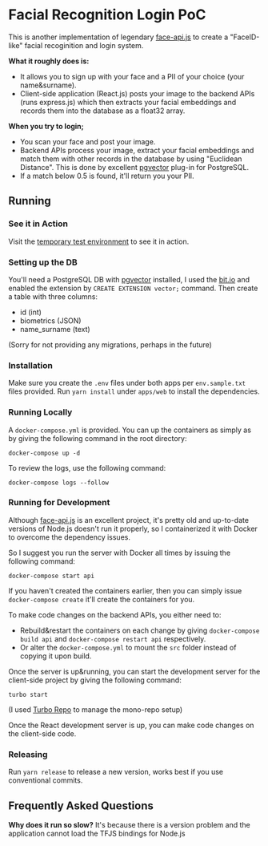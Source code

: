 
# Facial Recognition Login PoC

This is another implementation of legendary [face-api.js](https://justadudewhohacks.github.io/face-api.js/docs/index.html) to create a "FaceID-like" facial recoginition and login system.

**What it roughly does is:**

- It allows you to sign up with your face and a PII of your choice (your name&surname).
- Client-side application (React.js) posts your image to the backend APIs (runs express.js) which then extracts your facial embeddings and records them into the database as a float32 array.

**When you try to login;** 
- You scan your face and post your image.
- Backend APIs process your image, extract your facial embeddings and match them with other records in the database by using "Euclidean Distance". This is done by excellent [pgvector](https://github.com/pgvector/pgvector) plug-in for PostgreSQL.
- If a match below 0.5 is found, it'll return you your PII.

## Running

### See it in Action

Visit the [temporary test environment](https://login-with-biometrics-lpq7g.ondigitalocean.app) to see it in action.

### Setting up the DB

You'll need a PostgreSQL DB with [pgvector](https://github.com/pgvector/pgvector) installed, I used the [bit.io](http://bit.io/) and enabled the extension by `CREATE EXTENSION vector;`  command. Then create a table with three columns:

- id (int)
- biometrics (JSON)
- name_surname (text)

(Sorry for not providing any migrations, perhaps in the future)

### Installation
Make sure you create the `.env` files under both apps per `env.sample.txt` files provided.
Run `yarn install` under `apps/web` to install the dependencies.

### Running Locally

A `docker-compose.yml` is provided. You can up the containers as simply as by giving the following command in the root directory:
```
docker-compose up -d
```
To review the logs, use the following command:
```
docker-compose logs --follow
```

### Running for Development

Although [face-api.js](https://justadudewhohacks.github.io/face-api.js/docs/index.html) is an excellent project, it's pretty old and up-to-date versions of Node.js doesn't run it properly, so I containerized it with Docker to overcome the dependency issues. 

So I suggest you run the server with Docker all times by issuing the following command:
```
docker-compose start api 
```
If you haven't created the containers earlier, then you can simply issue `docker-compose create` it'll create the containers for you.

To make code changes on the backend APIs, you either need to:
- Rebuild&restart the containers on each change by giving `docker-compose build api` and `docker-compose restart api` respectively.
- Or alter the `docker-compose.yml` to mount the `src` folder instead of copying it upon build.

Once the server is up&running, you can start the development server for the client-side project by giving the following command:
```
turbo start
```
(I used [Turbo Repo](https://turbo.build/repo) to manage the mono-repo setup)

Once the React development server is up, you can make code changes on the client-side code.

### Releasing

Run `yarn release` to release a new version, works best if you use conventional commits.

## Frequently Asked Questions

**Why does it run so slow?**
It's because there is a version problem and the application cannot load the TFJS bindings for Node.js